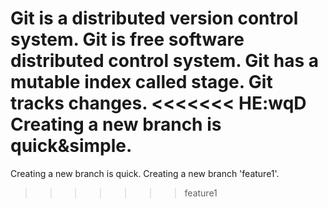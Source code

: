 Git is a distributed version control system.
Git is free software distributed control system.
Git has a mutable index called stage.
Git tracks changes.
<<<<<<< HE:wqD
Creating a new branch is quick&simple.
=======
Creating a new branch is quick.
Creating a new branch 'feature1'.
>>>>>>> feature1
